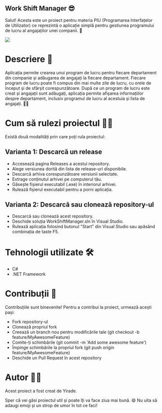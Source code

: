 ## Work Shift Manager 😎

Salut! Acesta este un proiect pentru materia PIU (Programarea Interfațelor de Utilizator) ce reprezintă o aplicație simplă pentru gestiunea programului de lucru al angajaților unei companii. 🏢

<a href="https://yirade.notion.site/yirade/Work-Shift-Manager-536aeeaaef774387b25a298f056f557c">
  <img src="https://i.ibb.co/nQSMK5f/button-2.png" >
</a>


# Descriere 📝

Aplicația permite crearea unui program de lucru pentru fiecare departament din companie și adăugarea de angajați la fiecare departament. Fiecare program de lucru poate fi compus din mai multe zile de lucru, cu orele de început și de sfârșit corespunzătoare. După ce un program de lucru este creat și angajații sunt adăugați, aplicația permite afișarea informațiilor despre departament, inclusiv programul de lucru al acestuia și lista de angajați. 🤖💼

# Cum să rulezi proiectul 🏃‍♂️

Există două modalități prin care poți rula proiectul:
## Varianta 1: Descarcă un release

- Accesează pagina Releases a acestui repository.
- Alege versiunea dorită din lista de release-uri disponibile.
- Descarcă arhiva corespunzătoare versiunii selectate.
- Extrage conținutul arhivei pe computerul tău.
- Găsește fișierul executabil (.exe) în interiorul arhivei.
- Rulează fișierul executabil pentru a porni aplicația.

## Varianta 2: Descarcă sau clonează repository-ul

- Descarcă sau clonează acest repository.
- Deschide soluția WorkShiftManager.sln în Visual Studio.
- Rulează aplicația folosind butonul "Start" din Visual Studio sau apăsând combinația de taste F5.

# Tehnologii utilizate 🛠️

- C#
- .NET Framework

# Contribuții 👐

Contribuțiile sunt binevenite! Pentru a contribui la proiect, urmează acești pași:

- Fork repository-ul
- Clonează propriul fork
- Creează un branch nou pentru modificările tale (git checkout -b feature/MyAwesomeFeature)
- Comite-ți schimbările (git commit -m 'Add some awesome feature')
- Împinge schimbările la propriul fork (git push origin feature/MyAwesomeFeature)
- Deschide un Pull Request în acest repository

# Autor 👨‍💻

Acest proiect a fost creat de Yirade.

Sper că vei găsi proiectul util și poate îți va face ziua mai bună. 😄 Nu uita să adaugi emoji și un strop de umor în tot ce faci!
